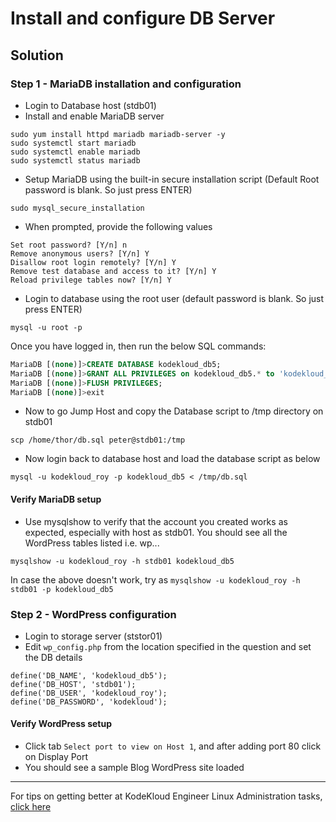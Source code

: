 # Install and configure DB Server
## Solution
### Step 1 - MariaDB installation and configuration
* Login to Database host (stdb01)
* Install and enable MariaDB server
```UNIX
sudo yum install httpd mariadb mariadb-server -y
sudo systemctl start mariadb
sudo systemctl enable mariadb
sudo systemctl status mariadb
```
* Setup MariaDB using the built-in secure installation script (Default Root password is blank. So just press ENTER)
```UNIX
sudo mysql_secure_installation
```
* When prompted, provide the following values
```
Set root password? [Y/n] n
Remove anonymous users? [Y/n] Y
Disallow root login remotely? [Y/n] Y
Remove test database and access to it? [Y/n] Y
Reload privilege tables now? [Y/n] Y
```
* Login to database using the root user (default password is blank. So just press ENTER)
```UNIX
mysql -u root -p
```
Once you have logged in, then run the below SQL commands:
```SQL
MariaDB [(none)]>CREATE DATABASE kodekloud_db5;
MariaDB [(none)]>GRANT ALL PRIVILEGES on kodekloud_db5.* to 'kodekloud_roy'@'%' identified by 'kodekloud';
MariaDB [(none)]>FLUSH PRIVILEGES;
MariaDB [(none)]>exit
```
* Now to go Jump Host and copy the Database script to /tmp directory on stdb01
```UNIX
scp /home/thor/db.sql peter@stdb01:/tmp
```
* Now login back to database host and load the database script as below
```UNIX
mysql -u kodekloud_roy -p kodekloud_db5 < /tmp/db.sql
```
#### Verify MariaDB setup
* Use mysqlshow to verify that the account you created works as expected, especially with host as stdb01. You should see all the WordPress tables listed i.e. wp...
```UNIX
mysqlshow -u kodekloud_roy -h stdb01 kodekloud_db5
```
In case the above doesn't work, try as `mysqlshow -u kodekloud_roy -h stdb01 -p kodekloud_db5`

### Step 2 - WordPress configuration
* Login to storage server (ststor01)
* Edit `wp_config.php` from the location specified in the question and set the DB details
```
define('DB_NAME', 'kodekloud_db5');
define('DB_HOST', 'stdb01');
define('DB_USER', 'kodekloud_roy');
define('DB_PASSWORD', 'kodekloud');
```
#### Verify WordPress setup
* Click tab `Select port to view on Host 1`, and after adding port 80 click on Display Port
* You should see a sample Blog WordPress site loaded

---
For tips on getting better at KodeKloud Engineer Linux Administration tasks, [click here](./README.md)